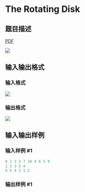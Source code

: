 # The Rotating Disk

## 题目描述

[problemUrl]: https://uva.onlinejudge.org/index.php?option=com_onlinejudge&Itemid=8&category=8&page=show_problem&problem=546

[PDF](https://uva.onlinejudge.org/external/6/p605.pdf)

![](https://cdn.luogu.com.cn/upload/vjudge_pic/UVA605/b5e4e918c8b7ca41f39295cd38cc3aa0a71327cb.png)

## 输入输出格式

### 输入格式

![](https://cdn.luogu.com.cn/upload/vjudge_pic/UVA605/a07e400e5fd973b346cdb74368fcd69258ed5148.png)

### 输出格式

![](https://cdn.luogu.com.cn/upload/vjudge_pic/UVA605/62294933e403617a10397a20b822d62d0a60072c.png)

## 输入输出样例

### 输入样例 #1

```cpp
8 1 2 3 7 10 4 6 5 9
1 2 3 5 4
6 5 4 3 1 2
```


### 输出样例 #1

```cpp

```
